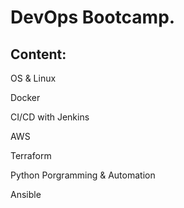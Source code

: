 # DevOps Bootcamp.

## Content:

OS & Linux

Docker

CI/CD with Jenkins

AWS

Terraform

Python Porgramming & Automation

Ansible
